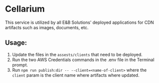 # Cellarium

This service is utilized by all E&B Solutions' deployed applications for CDN artifacts such as images, documents, etc.

## Usage:

1. Update the files in the `assests/clients` that need to be deployed.
1. Run the two AWS Credentials commands in the .env file in the Terminal prompt.
1. Run `npm run publish:dir -- --client=<name-of-client>` where the `client` param is the client name where artifacts where updated.
